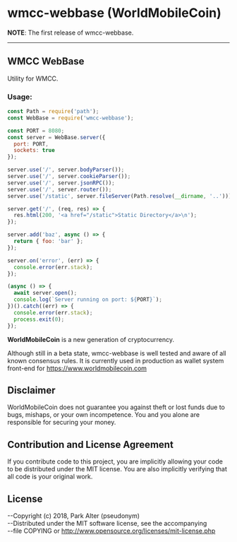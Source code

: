 # wmcc-webbase (WorldMobileCoin)

__NOTE__: The first release of wmcc-webbase.

---

## WMCC WebBase

Utility for WMCC.

### Usage:
```js
const Path = require('path');
const WebBase = require('wmcc-webbase');

const PORT = 8080;
const server = WebBase.server({
  port: PORT,
  sockets: true
});

server.use('/', server.bodyParser());
server.use('/', server.cookieParser());
server.use('/', server.jsonRPC());
server.use('/', server.router());
server.use('/static', server.fileServer(Path.resolve(__dirname, '..')));

server.get('/', (req, res) => {
  res.html(200, '<a href="/static">Static Directory</a>\n');
});

server.add('baz', async () => {
  return { foo: 'bar' };
});

server.on('error', (err) => {
  console.error(err.stack);
});

(async () => {
  await server.open();
  console.log(`Server running on port: ${PORT}`);
})().catch((err) => {
  console.error(err.stack);
  process.exit(0);
});
```

**WorldMobileCoin** is a new generation of cryptocurrency.

Although still in a beta state, wmcc-webbase is well tested and aware of all known
consensus rules. It is currently used in production as wallet system front-end 
for https://www.worldmobilecoin.com

## Disclaimer

WorldMobileCoin does not guarantee you against theft or lost funds due to bugs, mishaps,
or your own incompetence. You and you alone are responsible for securing your money.

## Contribution and License Agreement

If you contribute code to this project, you are implicitly allowing your code
to be distributed under the MIT license. You are also implicitly verifying that
all code is your original work.

## License

--Copyright (c) 2018, Park Alter (pseudonym)  
--Distributed under the MIT software license, see the accompanying  
--file COPYING or http://www.opensource.org/licenses/mit-license.php